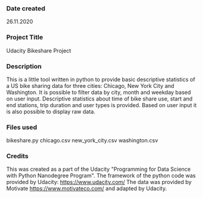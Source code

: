### Date created
26.11.2020

### Project Title
Udacity Bikeshare Project

### Description
This is a little tool written in python to provide basic descriptive statistics of a US bike sharing data for three cities: Chicago, New York City and Washington. It is possible to filter data by city, month and weekday based on user input. Descriptive statistics about time of bike share use, start and end stations, trip duration and user types is provided. Based on user input it is also possible to display raw data.

### Files used
bikeshare.py
chicago.csv
new_york_city.csv
washington.csv

### Credits
This was created as a part of the Udacity "Programming for Data Science with Python Nanodegree Program". The framework of the python code was provided by Udacity:
https://www.udacity.com/
The data was provided by Motivate
https://www.motivateco.com/
and adapted by Udacity.
